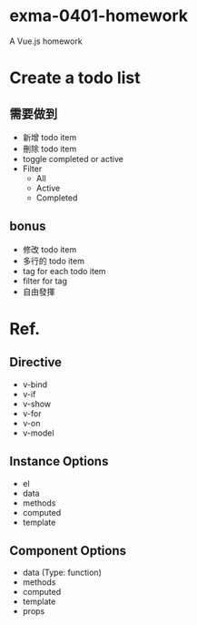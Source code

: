 # exma-0401-homework
A Vue.js homework

# Create a todo list
## 需要做到
* 新增 todo item
* 刪除 todo item
* toggle completed or active
* Filter
  * All
  * Active
  * Completed

## bonus
* 修改 todo item
* 多行的 todo item
* tag for each todo item
* filter for tag
* 自由發揮

# Ref.
## Directive
* v-bind
* v-if
* v-show
* v-for
* v-on
* v-model

## Instance Options
* el
* data
* methods
* computed
* template

## Component Options
* data (Type: function)
* methods
* computed
* template
* props